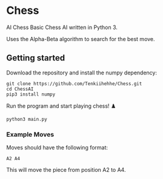 # Chess
AI Chess
Basic Chess AI written in Python 3. 

Uses the Alpha-Beta algorithm to search for the best move. 


## Getting started
Download the repository and install the numpy dependency:
```
git clone https://github.com/Tenkiihehhe/Chess.git
cd ChessAI
pip3 install numpy
```

Run the program and start playing chess! ♟️
```
python3 main.py
```

### Example Moves
Moves should have the following format:
```
A2 A4
```
This will move the piece from position A2 to A4.


